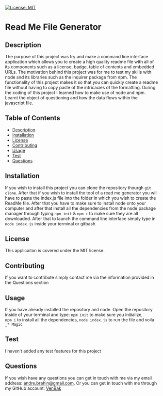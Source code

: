 
[![License: MIT](https://img.shields.io/badge/License-MIT-green.svg)](https://opensource.org/licenses/MIT)
# Read Me  File Generator

## Description

The purpose of this project was try and make a command line interface application which allows you to create a high quality readme file with all of its components such as a license, badge, table of contents and embedded URLs. The motivation behind this project was for me to test my skills with node and its libraries such as the inquirer package from npm. The functionality of this project makes it so that you can quickly create a readme file without having to copy paste of the intricacies of the formatting. During the coding of this project I learned how to make use of node and npm. Learnt the object of questioning and how the data flows within the javascript file. 

## Table of Contents

- [Description](#description)
- [Installation](#installation)
- [License](#license)
- [Contributing](#contributing)
- [Usage](#usage)
- [Test](#test)
- [Questions](#questions)

## Installation

If you wish to install this project you can clone the repository thourgh `git clone`. After that if you wish to install the tool of a read me generator you will have to paste the index.js file into the folder in which you wish to create the ReadMe file. After that you have to make sure to install node onto your computer and after that install all the dependencies from the node package manager through typing `npm init` & `npm i` to make sure they are all downloaded. After that to launch the command line interface simply type in `node index.js` inside your terminal or gitbash.

## License

This applicaiton is covered under the MIT license.

## Contributing

If you want to contribute simply contact me via the information provided in the Questions section

## Usage

If you have already installed the repository and node. Open the repository inside of your terminal and type:
`npm init` to make sure you initialize,  
`npm i` to install all the dependencies,
`node index.js` to run the file and voila
`_* Magic`

## Test

I haven't added any test features for this project

## Questions

If you wish have any questions you can get in touch with me via my email address: andre.brahin@gmail.com.
Or you can get in touch with me through my GitHub account: [VenBak](https://github.com/VenBak)
